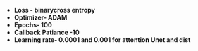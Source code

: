 - **Loss - binarycross entropy**
- **Optimizer- ADAM**
- **Epochs- 100**
- **Callback Patiance -10**
- **Learning rate- 0.0001 and 0.001 for attention Unet and dist**
